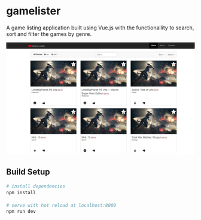 # gamelister

 A game listing application built using Vue.js with the functionallity to search, sort and filter the games by genre.

![alt text](https://github.com/spratap124/Gamelister/blob/master/src/assets/images/homescreen.png)

## Build Setup

``` bash
# install dependencies
npm install

# serve with hot reload at localhost:8080
npm run dev


